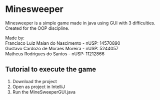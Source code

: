 # Minesweeper
Minesweeper is a simple game made in java using GUI with 3 difficulties. Created for the OOP discipline.

Made by:  <br/>
Francisco Luiz Maian do Nascimento - nUSP: 14570890 <br/>
Gustavo Cardozo de Moraes Moreira - nUSP: 5244057 <br/>
Matheus Rodrigues do Santos - nUSP: 11212866 <br/>

## Tutorial to execute the game
1. Download the project
2. Open as project in IntelliJ
3. Run the MineSweeperGUI.java
